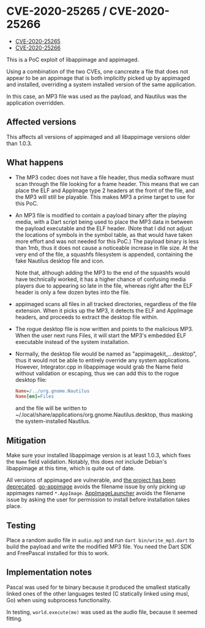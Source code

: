 # CVE-2020-25265 / CVE-2020-25266

- [CVE-2020-25265](https://nvd.nist.gov/vuln/detail/CVE-2020-25265)
- [CVE-2020-25266](https://nvd.nist.gov/vuln/detail/CVE-2020-25266)

This is a PoC exploit of libappimage and appimaged.

Using a combination of the two CVEs, one cancreate a file that does not appear to be an appimage
that is both implicitly picked up by appimaged and installed, overriding a system installed version
of the same application.

In this case, an MP3 file was used as the payload, and Nautilus was the application overridden.

## Affected versions

This affects all versions of appimaged and all libappimage versions older than 1.0.3.

## What happens

- The MP3 codec does not have a file header, thus media software must scan through the file looking for a frame header.
  This means that we can place the ELF and AppImage type 2 headers at the front of the file, and the MP3 will still be playable. This makes MP3 a prime target to use for this PoC.

- An MP3 file is modified to contain a payload binary after the playing media, with a Dart script being used to place the
  MP3 data in between the payload executable and the ELF header. (Note that I did not adjust the locations of symbols in
  the symbol table, as that would have taken more effort and was not needed for this PoC.) The payload binary is
  less than 1mb, thus it does not cause a noticeable increase in file size. At the very end of the file, a squashfs
  filesystem is appended, containing the fake Nautilus desktop file and icon.

  Note that, although adding the MP3 to the end of the squashfs would have technically worked, it has a higher chance of
  confusing media players due to appearing so late in the file, whereas right after the ELF header is only a few
  dozen bytes into the file.

- appimaged scans all files in all tracked directories, regardless of the file extension. When it picks up the MP3, it
  detects the ELF and AppImage headers, and proceeds to extract the desktop file within.

- The rogue desktop file is now written and points to the malicious MP3. When the user next runs Files, it will start the
  MP3's embedded ELF executable instead of the system installation.

- Normally, the desktop file would be named as "appimagekit_...desktop", thus it would not be able to entirely override
  any system applications. However, Integrator.cpp in libappimage would grab the Name field without validation or
  escaping, thus we can add this to the rogue desktop file:

  ```ini
  Name=/../org.gnome.Nautilus
  Name[en]=Files
  ```

  and the file will be written to ~/.local/share/applications/org.gnome.Nautilus.desktop, thus masking the system-installed
  Nautilus.

## Mitigation

Make sure your installed libappimage version is at least 1.0.3, which fixes the `Name` field validation.
Notably, this does *not* include Debian's libappimage at this time, which is quite out of date.

All versions of appimaged are vulnerable, and [the project has been deprecated](
https://github.com/AppImage/appimaged/commit/eeb739ef5ca05aa5faf6eec544d85c2df92e73e3).
[go-appimage](https://github.com/probonopd/go-appimage) avoids the filename issue by only picking up appimages named
`*.AppImage`. [AppImageLauncher](https://github.com/TheAssassin/AppImageLauncher) avoids the filename issue by
asking the user for permission to install before installation takes place.

## Testing

Place a random audio file in `audio.mp3` and run `dart bin/write_mp3.dart` to build the payload and write the
modified MP3 file. You need the Dart SDK and FreePascal installed for this to work.

## Implementation notes

Pascal was used for te binary because it produced the smallest statically linked ones of the other
languages tested (C statically linked using musl, Go) when using subprocess functionality.

In testing, `world.execute(me)` was used as the audio file, because it seemed fitting.
